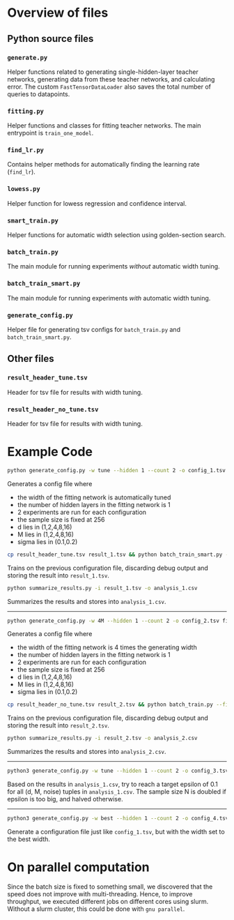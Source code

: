 # Overview of files
## Python source files
### `generate.py`
Helper functions related to generating single-hidden-layer teacher networks, generating data from these teacher networks, and calculating error.
The custom `FastTensorDataLoader` also saves the total number of queries to datapoints.
### `fitting.py`
Helper functions and classes for fitting teacher networks.
The main entrypoint is `train_one_model`.

### `find_lr.py`
Contains helper methods for automatically finding the learning rate (`find_lr`).

### `lowess.py`
Helper function for lowess regression and confidence interval.

### `smart_train.py`
Helper functions for automatic width selection using golden-section search.

### `batch_train.py`
The main module for running experiments *without* automatic width tuning.

### `batch_train_smart.py`
The main module for running experiments *with* automatic width tuning.

### `generate_config.py`
Helper file for generating tsv configs for `batch_train.py` and `batch_train_smart.py`.

## Other files
### `result_header_tune.tsv`
Header for tsv file for results with width tuning.

### `result_header_no_tune.tsv`
Header for tsv file for results with width tuning.

# Example Code
```bash
python generate_config.py -w tune --hidden 1 --count 2 -o config_1.tsv fixed-N -N 256 -d 16 -M 16 -n 0.1 0.2
```
Generates a config file where
- the width of the fitting network is automatically tuned
- the number of hidden layers in the fitting network is 1
- 2 experiments are run for each configuration
- the sample size is fixed at 256
- d lies in (1,2,4,8,16)
- M lies in (1,2,4,8,16)
- sigma lies in (0.1,0.2)

```bash
cp result_header_tune.tsv result_1.tsv && python batch_train_smart.py --file config_1.tsv 2>/dev/null >> result_1.tsv
```
Trains on the previous configuration file, discarding debug output and storing the result into `result_1.tsv`.

```bash
python summarize_results.py -i result_1.tsv -o analysis_1.csv
```
Summarizes the results and stores into `analysis_1.csv`.

---------- 

```bash
python generate_config.py -w 4M --hidden 1 --count 2 -o config_2.tsv fixed-N -N 256 -d 16 -M 16 -n 0.1 0.2
```
Generates a config file where
- the width of the fitting network is 4 times the generating width
- the number of hidden layers in the fitting network is 1
- 2 experiments are run for each configuration
- the sample size is fixed at 256
- d lies in (1,2,4,8,16)
- M lies in (1,2,4,8,16)
- sigma lies in (0.1,0.2)

```bash
cp result_header_no_tune.tsv result_2.tsv && python batch_train.py --file config_2.tsv 2>/dev/null >> result_2.tsv
```
Trains on the previous configuration file, discarding debug output and storing the result into `result_2.tsv`.

```bash
python summarize_results.py -i result_2.tsv -o analysis_2.csv
```
Summarizes the results and stores into `analysis_2.csv`.

----- 

```bash
python3 generate_config.py -w tune --hidden 1 --count 2 -o config_3.tsv target-epsilon -e 0.1 -f analysis_1.csv
```
Based on the results in `analysis_1.csv`, try to reach a target epsilon of 0.1 for all (d, M, noise) tuples in `analysis_1.csv`.
The sample size N is doubled if epsilon is too big, and halved otherwise.

-----
```bash
python3 generate_config.py -w best --hidden 1 --count 2 -o config_4.tsv --reference result_1.tsv duplicate --config config_1.tsv
```
Generate a configuration file just like `config_1.tsv`, but with the width set to the best width.

# On parallel computation
Since the batch size is fixed to something small, we discovered that the speed does not improve with multi-threading.
Hence, to improve throughput, we executed different jobs on different cores using slurm.
Without a slurm cluster, this could be done with `gnu parallel`.